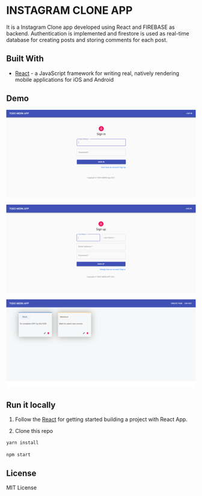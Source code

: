 # INSTAGRAM CLONE APP

It is a Instagram Clone app developed using React and FIREBASE as backend. Authentication is implemented and firestore is used as real-time database for creating posts and storing comments for each post.

## Built With

- [React](https://reactjs.org/docs/) - a JavaScript framework for writing real, natively rendering mobile applications for iOS and Android

## Demo

![alt text](https://github.com/ChakravarthiChowdary/TODO_MERN_APP/blob/master/FRONTEND/src/images/app.PNG)

![alt text](https://github.com/ChakravarthiChowdary/TODO_MERN_APP/blob/master/FRONTEND/src/images/app2.PNG)

![alt text](https://github.com/ChakravarthiChowdary/TODO_MERN_APP/blob/master/FRONTEND/src/images/app3.PNG)

## Run it locally

1. Follow the [React](https://reactjs.org/docs/getting-started.html) for getting started building a project with React App.

2. Clone this repo

```
yarn install

npm start
```

## License

MIT License
